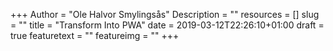 +++
Author = "Ole Halvor Smylingsås"
Description = ""
resources = []
slug = ""
title = "Transform Into PWA"
date = 2019-03-12T22:26:10+01:00
draft = true
featuretext = ""
featureimg = ""
+++